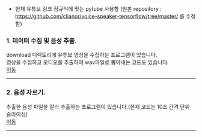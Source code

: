* 현재 유튜브 링크 정규식에 맞는 pytube 사용함 (원본 repository : https://github.com/clianor/voice-speaker-tensorflow/tree/master/ 를 수정함)

### 1. 데이터 수집 및 음성 추출.
download 디렉토리에 유튜브 영상을 수집하는 프로그램이 있습니다.<br>
영상을 수집하고 오디오를 추출하여 wav파일로 뽑아내는 코드도 있습니다.<br>
[이동](https://github.com/gusrud1103/voice_extract_slicing_hk/tree/master/download)
* * *

### 2. 음성 자르기.
추출한 음성 파일을 잘라 추출하는 프로그램이 있습니다.(현재 코드는 10초 간격 단위 슬라이싱)<br>
[이동](https://github.com/gusrud1103/voice_extract_slicing_hk/tree/master/download/audios)

* * *
